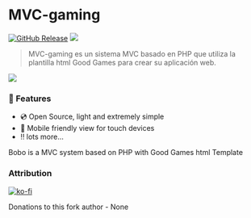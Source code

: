 # MVC-gaming

[![GitHub Release](https://img.shields.io/github/v/release/YepaRoberto/MVC-gaming?include_prereleases&style=flat-square)](https://github.com/YepaRoberto/MVC-gaming/Releases)
<a href="https://en.wikipedia.org/wiki/php"><img src="https://img.shields.io/static/v1?label=PHP&message=^7.0&color=blue&style=flat-square"/></a>

>MVC-gaming es un sistema MVC basado en PHP que utiliza la plantilla html Good Games para crear su aplicación web.

<img src="https://www.templateshub.net/uploads/1555423801%20html-store-gaming-template-min.png" />


### :loudspeaker: Features 

- :cd: Open Source, light and extremely simple
- :iphone: Mobile friendly view for touch devices
- :bangbang: lots more...



Bobo is a MVC system based on PHP with Good Games html Template

### Attribution
[![ko-fi](https://ko-fi.com/img/githubbutton_sm.svg)](https://ko-fi.com/Z8Z0PE53M)

Donations to this fork author - None
